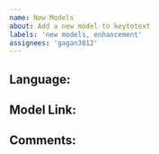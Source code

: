 ```yaml
---
name: New Models
about: Add a new model to keytotext
labels: 'new models, enhancement'
assignees: 'gagan3012'
---
```


## Language:

## Model Link:

## Comments:
